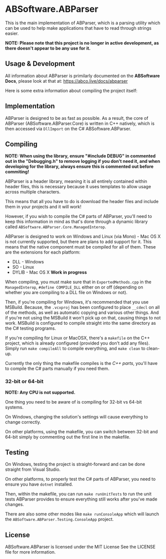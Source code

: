 # ABSoftware.ABParser

This is the main implementation of ABParser, which is a parsing utility which can be used to help make applications that have to read through strings easier.

**NOTE: Please note that this project is no longer in active development, as there doesn't appear to be any use for it.**

## Usage & Development

All information about ABParser is primilarly documented on the **ABSoftware Docs**, please look at that at: https://abco.live/docs/abparser

Here is some extra information about compiling the project itself:

## Implementation

ABParser is designed to be as fast as possible. As a result, the core of ABParser (ABSoftware.ABParser.Core) is written in C++ natively, which is then accessed via `DllImport` on the C# ABSoftware.ABParser.

## Compiling

**NOTE: When using the library, ensure "#include DEBUG" in commented out in the "Debugging.h" to remove logging if you don't need it, and when developing for the library, always ensure this is commented out before commiting!**

ABParser is a header library, meaning it is all entirely contained within header files, this is necessary because it uses templates to allow usage across multiple characters.

This means that all you have to do is download the header files and include them in your projects and it will work!

However, if you wish to compile the C# parts of ABParser, you'll need to keep this information in mind as that's done through a dynamic library called `ABSoftware.ABParser.Core.ManagedInterop`.

ABParser is designed to work on Windows and Linux (via Mono) - Mac OS X is not currently supported, but there are plans to add support for it. This means that the native component must be compiled for all of them. These are the extensions for each platform:

- DLL - Windows
- SO - Linux
- DYLIB - Mac OS X **Work in progress**

When compiling, you must make sure that in `ExportedMethods.cpp` in the `ManagedInterop`, `#define COMPILE_DLL` either on or off (depending on whether you are compiling to a DLL file on Windows or not).

Then, if you're compiling for Windows, it's recommended that you use MSBuild. Because, the `.vcxproj` has been configured to place `__cdecl` on all of the methods, as well as automatic copying and various other things. And if you're not using the MSBuild it won't pick up on that, causing things to not work. MSBuild is configured to compile straight into the same directory as the C# testing programs.

If you're compiling for Linux or MacOSX, there's a `makefile` on the C++ project, which is already configured (provided you don't add any files).
Simply run `make compileAll` to compile everything, and `make clean` to clean-up.

Currently the only thing the makefile compiles is the *C++ parts*, you'll have to compile the C# parts manually if you need them.

### 32-bit or 64-bit

**NOTE: Any CPU is not supported.**

One thing you need to be aware of is compiling for 32-bit vs 64-bit systems.

On Windows, changing the solution's settings will cause everything to change correctly.

On other platforms, using the makefile, you can switch between 32-bit and 64-bit simply by commenting out the first line in the makefile.

## Testing

On Windows, testing the project is straight-forward and can be done straight from Visual Studio.

On other platforms, to properly test the C# parts of ABParser, you need to ensure you have `dotnet` installed.

Then, within the makefile, you can run `make runUnitTests` to run the unit tests ABParser provides to ensure everything still works after you've made changes.

There are also some other modes like `make runConsoleApp` which will launch the `ABSoftware.ABParser.Testing.ConsoleApp` project.

## License

ABSoftware.ABParser is licensed under the MIT License
See the LICENSE file for more information.
